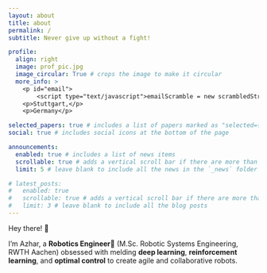 ```yaml
---
layout: about
title: about
permalink: /
subtitle: Never give up without a fight!

profile:
  align: right
  image: prof_pic.jpg
  image_circular: True # crops the image to make it circular
  more_info: >
    <p id="email">
        <script type="text/javascript">emailScramble = new scrambledString(document.getElementById('email'),'emailScramble','cihagdarozmamlmf@.',[15,12,5,3,9,2,11,7,16,4,10,6,1,13,17,0,8,14]);</script><br></p>
    <p>Stuttgart,</p>
    <p>Germany</p>

selected_papers: true # includes a list of papers marked as "selected={true}"
social: true # includes social icons at the bottom of the page

announcements:
  enabled: true # includes a list of news items
  scrollable: true # adds a vertical scroll bar if there are more than 3 news items
  limit: 5 # leave blank to include all the news in the `_news` folder

# latest_posts:
#   enabled: true
#   scrollable: true # adds a vertical scroll bar if there are more than 3 new posts items
#   limit: 3 # leave blank to include all the blog posts
---
```




Hey there! 👋

I’m Azhar, a **Robotics Engineer🤖** (M.Sc. Robotic Systems Engineering, RWTH Aachen) obsessed with melding **deep learning**, **reinforcement learning**, and **optimal control** to create agile and collaborative robots.
